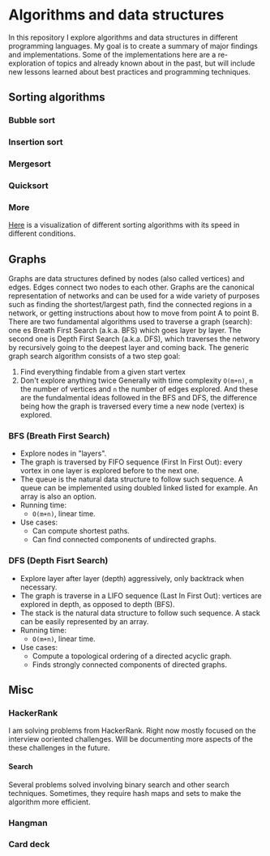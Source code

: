 # Algorithms and data structures

In this repository I explore algorithms and data structures in different programming languages. My goal is to create a summary of major findings and implementations. Some of the implementations here are a re-exploration of topics and already known about in the past, but will include new lessons learned about best practices and programming techniques. 


## Sorting algorithms

### Bubble sort

### Insertion sort 

### Mergesort

### Quicksort

### More
[Here](https://www.toptal.com/developers/sorting-algorithms) is a visualization of different sorting algorithms with its speed in different conditions. 
## Graphs

Graphs are data structures defined by nodes (also called vertices) and edges. Edges connect two nodes
to each other. Graphs are the canonical representation of networks and can
be used for a wide variety of purposes such as finding the shortest/largest path,
find the connected regions in a network, or getting instructions about how to
move from point A to point B. There are two fundamental algorithms used to
traverse a graph (search): one es Breath First Search (a.k.a. BFS) which goes layer by layer.
The second one is Depth First Search (a.k.a. DFS), which traverses the networy by recursively going to the
deepest layer and coming back.
The generic graph search algorithm consists of a two step goal:
1. Find everything findable from a given start vertex
2. Don't explore anything twice
Generally with time complexity `O(m+n)`, `m` the number of vertices and `n` the 
number of edges explored.
And these are the fundalmental ideas followed in the BFS and DFS, the difference
being how the graph is traversed every time a new node (vertex) is explored. 

### BFS (Breath First Search)

- Explore nodes in "layers".
- The graph is traversed by FIFO sequence (First In First Out): every vortex
in one layer is explored before to the next one.
- The queue is the natural data structure to follow such sequence. A queue can
be implemented using doubled linked listed for example. An array is also an 
option.
- Running time:
    - `O(m+n)`, linear time.
- Use cases:
    - Can compute shortest paths.
    - Can find connected components of undirected graphs.

### DFS (Depth Fisrt Search)

- Explore layer after layer (depth) aggressively, only backtrack when necessary.
- The graph is traverse in a LIFO sequence (Last In First Out): vertices are 
explored in depth, as opposed to depth (BFS).
- The stack is the natural data structure to follow such sequence. A stack can
be easily represented by an array.
- Running time: 
    - `O(m+n)`, linear time.
- Use cases:
    - Compute a topological ordering of a directed acyclic graph.
    - Finds strongly connected components of directed graphs.

## Misc

### HackerRank
I am solving problems from HackerRank. Right now mostly focused on the interview ooriented challenges. Will be documenting more aspects of the these challenges in the future.

#### Search
Several problems solved involving binary search and other search techniques. Sometimes, they require hash maps and sets to make the algorithm more efficient.
    
### Hangman

### Card deck 



